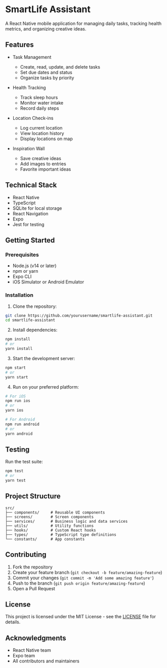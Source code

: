 # SmartLife Assistant

A React Native mobile application for managing daily tasks, tracking health metrics, and organizing creative ideas.

## Features

- Task Management
  - Create, read, update, and delete tasks
  - Set due dates and status
  - Organize tasks by priority

- Health Tracking
  - Track sleep hours
  - Monitor water intake
  - Record daily steps

- Location Check-ins
  - Log current location
  - View location history
  - Display locations on map

- Inspiration Wall
  - Save creative ideas
  - Add images to entries
  - Favorite important ideas

## Technical Stack

- React Native
- TypeScript
- SQLite for local storage
- React Navigation
- Expo
- Jest for testing

## Getting Started

### Prerequisites

- Node.js (v14 or later)
- npm or yarn
- Expo CLI
- iOS Simulator or Android Emulator

### Installation

1. Clone the repository:
```bash
git clone https://github.com/yourusername/smartlife-assistant.git
cd smartlife-assistant
```

2. Install dependencies:
```bash
npm install
# or
yarn install
```

3. Start the development server:
```bash
npm start
# or
yarn start
```

4. Run on your preferred platform:
```bash
# For iOS
npm run ios
# or
yarn ios

# For Android
npm run android
# or
yarn android
```

## Testing

Run the test suite:
```bash
npm test
# or
yarn test
```

## Project Structure

```
src/
├── components/     # Reusable UI components
├── screens/        # Screen components
├── services/       # Business logic and data services
├── utils/          # Utility functions
├── hooks/          # Custom React hooks
├── types/          # TypeScript type definitions
└── constants/      # App constants
```

## Contributing

1. Fork the repository
2. Create your feature branch (`git checkout -b feature/amazing-feature`)
3. Commit your changes (`git commit -m 'Add some amazing feature'`)
4. Push to the branch (`git push origin feature/amazing-feature`)
5. Open a Pull Request

## License

This project is licensed under the MIT License - see the [LICENSE](LICENSE) file for details.

## Acknowledgments

- React Native team
- Expo team
- All contributors and maintainers

